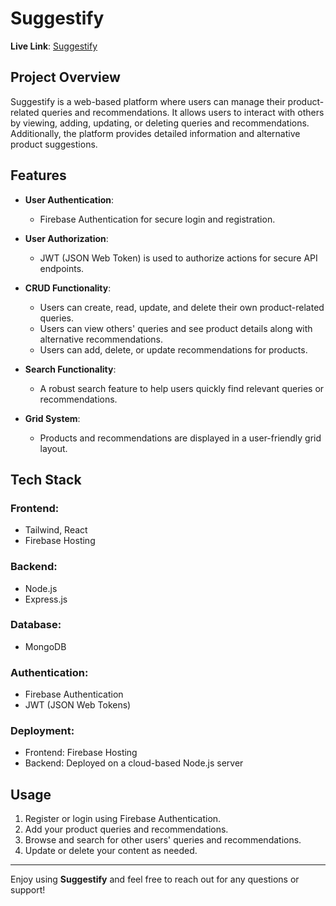 # Suggestify

**Live Link**: [Suggestify](https://product-recommendation-a9fbe.web.app/)

## Project Overview

Suggestify is a web-based platform where users can manage their product-related queries and recommendations. It allows users to interact with others by viewing, adding, updating, or deleting queries and recommendations. Additionally, the platform provides detailed information and alternative product suggestions.

## Features

- **User Authentication**: 
  - Firebase Authentication for secure login and registration.
  
- **User Authorization**:
  - JWT (JSON Web Token) is used to authorize actions for secure API endpoints.

- **CRUD Functionality**:
  - Users can create, read, update, and delete their own product-related queries.
  - Users can view others' queries and see product details along with alternative recommendations.
  - Users can add, delete, or update recommendations for products.

- **Search Functionality**:
  - A robust search feature to help users quickly find relevant queries or recommendations.

- **Grid System**:
  - Products and recommendations are displayed in a user-friendly grid layout.

## Tech Stack

### Frontend:
- Tailwind, React
- Firebase Hosting

### Backend:
- Node.js
- Express.js

### Database:
- MongoDB

### Authentication:
- Firebase Authentication
- JWT (JSON Web Tokens)

### Deployment:
- Frontend: Firebase Hosting
- Backend: Deployed on a cloud-based Node.js server


## Usage

1. Register or login using Firebase Authentication.
2. Add your product queries and recommendations.
3. Browse and search for other users' queries and recommendations.
4. Update or delete your content as needed.



---

Enjoy using **Suggestify** and feel free to reach out for any questions or support!